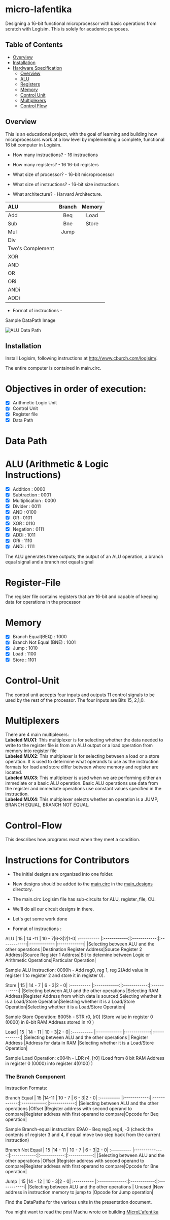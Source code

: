 # micro-lafentika
Designing a 16-bit functional microprocessor with basic operations from scratch with Logisim.  This is solely for academic purposes.

## Table of Contents

* [Overview](#overview)
* [Installation](#installation)
* [Hardware Specification](#hardware-specification)
    * [Overview](#overview)
    * [ALU](#ALU)
    * [Registers](#Register-File)
    * [Memory](#Memory)
    * [Control Unit](#Control-Unit)
    * [Multiplexers](#Multiplexers)
    * [Control Flow](#control-flow)

## Overview

This is an educational project, with the goal of learning and building how microprocessors work at a low level
by implementing a complete, functional 16 bit computer in Logisim.  

 - How many instructions? - 16 instructions

 - How many registers? - 16 16-bit registers

 - What size of processor? - 16-bit microprocessor

 - What size of instructions? - 16-bit size instructions

 - What architecture? - Harvard Architecture. 

| ALU      | Branch       | Memory|
 :----------  |:------------:|:------------:|
|Add|Beq|Load|
|Sub|Bne|Store|
|Mul|Jump|
|Div|
|Two's Complement|
|XOR|
|AND|
|OR|
|ORi|
|ANDi|
|ADDi|

 
 - Format of instructions - 

 <p>Sample DataPath Image</p>  

![ALU Data Path](https://raw.githubusercontent.com/kwabenadarkwa/micro-lafentika/master/data%20path%20for%20ALU%20instructions.png?token=GHSAT0AAAAAABI4XEQ2IFWOVSK3YPRHN3XOYT5FZBA)

## Installation

Install Logisim, following instructions at http://www.cburch.com/logisim/. 

The entire computer is contained in main.circ.

# Objectives in order of execution:
- [x] Arithmetic Logic Unit  
- [x] Control Unit
- [x] Register file
- [x] Data Path
# Data Path  

# ALU (Arithmetic & Logic Instructions)
- [x] Addition : 0000
- [x] Subtraction : 0001
- [x] Multiplication : 0000
- [x] Divider : 0011
- [x] AND : 0100
- [x] OR : 0101
- [x] XOR : 0110
- [x] Negation : 0111
- [x] ADDi : 1011
- [x] ORi : 1110
- [x] ANDi : 1111

The ALU generates three outputs; the output of an ALU operation, a branch equal signal and a branch not equal signal

# Register-File
The register file contains registers that are 16-bit and capable of keeping data for operations in
the processor

# Memory
- [x] Branch Equal(BEQ) : 1000
- [x] Branch Not Equal (BNE) : 1001
- [x] Jump : 1010
- [x] Load : 1100
- [x] Store : 1101

# Control-Unit
The control unit accepts four inputs and outputs 11 control signals to be used by the rest of the processor.
The four inputs are Bits 15, 2,1,0.


# Multiplexers
There are 4 main multiplexers:  
**Labeled MUX1**: This multiplexer is for selecting whether the data needed to write to the register file is from an ALU output or a load operation from memory into register file  
**Labeled MUX2**: This multiplexer is for selecting between a load or a store operation. It is used to determine what operands to use as the instruction formats for load and store differ between where memory and register are located.  
**Labeled MUX3**: This multiplexer is used when we are performing either an immediate or a basic ALU operation. Basic ALU operations use data from the register and immediate operations use constant values specified in the instruction.  
**Labeled MUX4**: This multiplexer selects whether an operation is a JUMP, BRANCH EQUAL, BRANCH NOT EQUAL.

# Control-Flow
This describes how programs react when they meet a condition.

# Instructions for Contributors
- The initial designs are organized into one folder.
- New designs should be added to the [main.circ](./main_designs/main.circ) in the [main_designs](./main_designs/) directory.
- The main.circ Logisim file has sub-circuits for ALU, register_file, CU.
- We'll do all our circuit designs in there.
- Let's get some work done

 - Format of instructions : 

ALU 
|   15   | 14 -11      | 10 - 7|6-3|2|1-0|
 :----------  |:------------:|:------------:|:------------:|:------------:|:------------:|
|Selecting between ALU and the other operations |Destination Register Address|Source Register 2 Address|Source Register 1 Address|Bit to detemine between Logic or Arithmetic Operations|Particular Operation|

Sample ALU Instruction: 0090h - Add reg0, reg 1, reg 2(Add value in register 1 to register 2 and store it in register 0).


Store 
|   15   | 14 - 7      | 6 - 3|2 - 0|
 :----------  |:------------:|:------------:|:------------:|
|Selecting between ALU and the other operations |Selecting RAM Address|Register Address from which data is sourced|Selecting whether it is a Load/Store Operation|Selecting whether it is a Load/Store Operation|Selecting whether it is a Load/Store Operation| 

Sample Store Operation: 8005h - STR r0, [r0] (Store value in register 0 (0000) in 8-bit RAM Address stored in r0 )





Load 
|   15   | 14 - 11      | 10 - 3|2 - 0|
 :----------  |:------------:|:------------:|:------------:|
|Selecting between ALU and the other operations | Register Address |Address for data in RAM |Selecting whether it is a Load/Store Operation|  

Sample Load Operation: c004h -  LDR r4, [r0] (Load from 8 bit RAM Address in register 0 (0000) into register 4(0100) )




### The Branch Component


Instruction Formats:

Branch Equal
|   15   |14-11 | 10 - 7      | 6 - 3|2 - 0|
 :----------  |:------------:|:------------:|:------------:|:------------:|
|Selecting between ALU and the other operations |Offset |Register address with second operand to compare|Register address with first operand to compare|Opcode for Beq operation|

Sample Branch-equal instruction:  E9A0 - Beq reg3,reg4, -3 (check the contents of register 3 and 4, if equal move two step back from 
the current instruction)


Branch Not Equal
|   15   |14 - 11   | 10 - 7    | 6 - 3|2 - 0|
 :----------  |:--------------:|:------------:|:------------:|:------------:|
|Selecting between ALU and the other operations |Offset |Register address with second operand to compare|Register address with first operand to compare|Opcode for Bne operation|



Jump
|   15   |14 - 12   | 10 - 3|2 - 0|
 :----------  |:--------------:|:------------:|:------------:|
|Selecting between ALU and the other operations | Unused |New address in instruction memory to jump to |Opcode for Jump operation|

Find the DataPaths for the various units in the presentation document.



You might want to read the post Machu wrote on building [MicroL'afentika](https://machugram.netlify.app/posts/student/building-microlafentika-2022.html)
